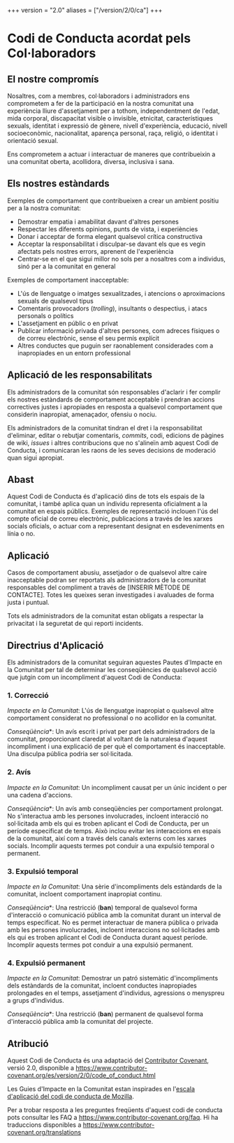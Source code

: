+++
version = "2.0"
aliases = ["/version/2/0/ca"]
+++

# Codi de Conducta acordat pels Col·laboradors

## El nostre compromís

Nosaltres, com a membres, col·laboradors i administradors ens comprometem a fer de la participació en la nostra comunitat una experiència lliure d'assetjament per a tothom, independentment de l'edat, mida corporal, discapacitat visible o invisible, etnicitat, característiques sexuals, identitat i expressió de gènere, nivell d'experiència, educació, nivell socioeconòmic, nacionalitat, aparença personal, raça, religió, o identitat i orientació sexual.

Ens comprometem a actuar i interactuar de maneres que contribueixin a una comunitat oberta, acollidora, diversa, inclusiva i sana.

## Els nostres estàndards

Exemples de comportament que contribueixen a crear un ambient positiu per a la nostra comunitat:

* Demostrar empatia i amabilitat davant d'altres persones
* Respectar les diferents opinions, punts de vista, i experiències
* Donar i acceptar de forma elegant qualsevol crítica constructiva
* Acceptar la responsabilitat i disculpar-se davant els que es vegin afectats pels nostres errors, aprenent de l'experiència
* Centrar-se en el que sigui millor no sols per a nosaltres com a individus, sinó per a la comunitat en general

Exemples de comportament inacceptable:

* L'ús de llenguatge o imatges sexualitzades, i atencions o aproximacions sexuals de qualsevol tipus
* Comentaris provocadors (_trolling_), insultants o despectius, i atacs personals o polítics
* L'assetjament en públic o en privat
* Publicar informació privada d'altres persones, com adreces físiques o de correu electrònic, sense el seu permís explícit
* Altres conductes que puguin ser raonablement considerades com a inapropiades en un entorn professional

## Aplicació de les responsabilitats

Els administradors de la comunitat són responsables d'aclarir i fer complir els nostres estàndards de comportament acceptable i prendran accions correctives justes i apropiades en resposta a qualsevol comportament que considerin inapropiat, amenaçador, ofensiu o nociu.

Els administradors de la comunitat tindran el dret i la responsabilitat d'eliminar, editar o rebutjar comentaris, _commits_, codi, edicions de pàgines de wiki, _issues_ i altres contribucions que no s'alineïn amb aquest Codi de Conducta, i comunicaran les raons de les seves decisions de moderació quan sigui apropiat.

## Abast

Aquest Codi de Conducta és d'aplicació dins de tots els espais de la comunitat, i també aplica quan un individu representa oficialment a la comunitat en espais públics. Exemples de representació inclouen l'ús del compte oficial de correu electrònic, publicacions a través de les xarxes socials oficials, o actuar com a representant designat en esdeveniments en línia o no.

## Aplicació

Casos de comportament abusiu, assetjador o de qualsevol altre caire inacceptable podran ser reportats als administradors de la comunitat responsables del compliment a través de [INSERIR MÈTODE DE CONTACTE]. Totes les queixes seran investigades i avaluades de forma justa i puntual.

Tots els administradors de la comunitat estan obligats a respectar la privacitat i la seguretat de qui reporti incidents.

## Directrius d'Aplicació

Els administradors de la comunitat seguiran aquestes Pautes d'Impacte en la Comunitat per tal de determinar les conseqüències de qualsevol acció que jutgin com un incompliment d'aquest Codi de Conducta:

### 1. Correcció

*Impacte en la Comunitat*: L'ús de llenguatge inapropiat o qualsevol altre comportament considerat no professional o no acollidor en la comunitat.

*Conseqüència**: Un avís escrit i privat per part dels administradors de la comunitat, proporcionant claredat al voltant de la naturalesa d'aquest incompliment i una explicació de per què el comportament és inacceptable. Una disculpa pública podria ser sol·licitada.

### 2. Avís

*Impacte en la Comunitat*: Un incompliment causat per un únic incident o per una cadena d'accions.

*Conseqüència**: Un avís amb conseqüències per comportament prolongat. No s'interactua amb les persones involucrades, incloent interacció no sol·licitada amb els qui es troben aplicant el Codi de Conducta, per un període especificat de temps. Això inclou evitar les interaccions en espais de la comunitat, així com a través dels canals externs com les xarxes socials. Incomplir aquests termes pot conduir a una expulsió temporal o permanent.

### 3. Expulsió temporal

*Impacte en la Comunitat*: Una sèrie d'incompliments dels estàndards de la comunitat, incloent comportament inapropiat continu.

*Conseqüència**: Una restricció (__ban__) temporal de qualsevol forma d'interacció o comunicació pública amb la comunitat durant un interval de temps especificat. No es permet interactuar de manera pública o privada amb les persones involucrades, incloent interaccions no sol·licitades amb els qui es troben aplicant el Codi de Conducta durant aquest període. Incomplir aquests termes pot conduir a una expulsió permanent.

### 4. Expulsió permanent

*Impacte en la Comunitat*: Demostrar un patró sistemàtic d'incompliments dels estàndards de la comunitat, incloent conductes inapropiades prolongades en el temps, assetjament d'individus, agressions o menyspreu a grups d'individus.

*Conseqüència**: Una restricció (__ban__) permanent de qualsevol forma d'interacció pública amb la comunitat del projecte.

## Atribució

Aquest Codi de Conducta és una adaptació del [Contributor Covenant][homepage], versió 2.0, disponible a https://www.contributor-covenant.org/es/version/2/0/code_of_conduct.html

Les Guies d'Impacte en la Comunitat estan inspirades en l'[escala d'aplicació del codi de conducta de Mozilla](https://github.com/mozilla/diversity).

[homepage]: https://www.contributor-covenant.org

Per a trobar resposta a les preguntes freqüents d'aquest codi de conducta pots consultar les FAQ a https://www.contributor-covenant.org/faq. Hi ha traduccions disponibles a https://www.contributor-covenant.org/translations
